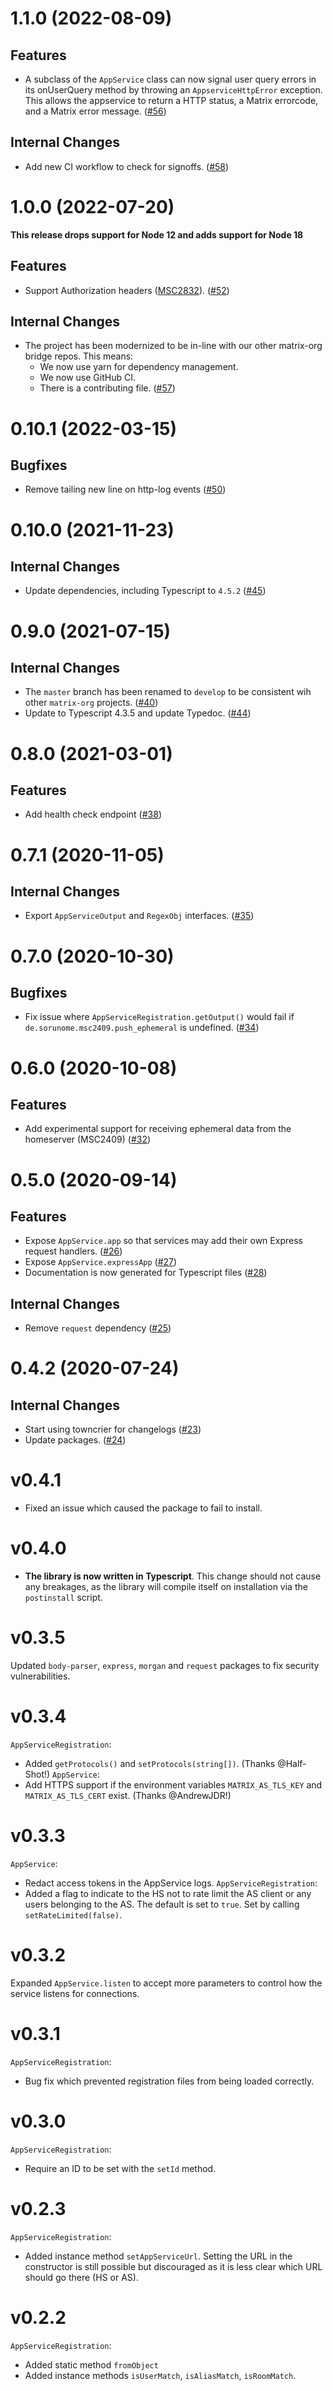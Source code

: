 1.1.0 (2022-08-09)
==================

Features
--------

- A subclass of the `AppService` class can now signal user query errors in its onUserQuery method by throwing an `AppserviceHttpError` exception. This allows the appservice to return a HTTP status, a Matrix errorcode, and a Matrix error message. ([\#56](https://github.com/matrix-org/matrix-appservice-node/issues/56))


Internal Changes
----------------

- Add new CI workflow to check for signoffs. ([\#58](https://github.com/matrix-org/matrix-appservice-node/issues/58))


1.0.0 (2022-07-20)
==================

**This release drops support for Node 12 and adds support for Node 18**

Features
--------

- Support Authorization headers ([MSC2832](https://github.com/matrix-org/matrix-spec-proposals/pull/2832)). ([\#52](https://github.com/matrix-org/matrix-appservice-node/issues/52))


Internal Changes
----------------

- The project has been modernized to be in-line with our other matrix-org bridge repos. This means:
    - We now use yarn for dependency management.
    - We now use GitHub CI.
    - There is a contributing file. ([\#57](https://github.com/matrix-org/matrix-appservice-node/issues/57))


0.10.1 (2022-03-15)
====================

Bugfixes
--------

- Remove tailing new line on http-log events ([\#50](https://github.com/matrix-org/matrix-appservice-node/issues/50))


0.10.0 (2021-11-23)
====================

Internal Changes
----------------

- Update dependencies, including Typescript to `4.5.2` ([\#45](https://github.com/matrix-org/matrix-appservice-node/issues/45))


0.9.0 (2021-07-15)
==================

Internal Changes
----------------

- The `master` branch has been renamed to `develop` to be consistent wih other `matrix-org` projects. ([\#40](https://github.com/matrix-org/matrix-appservice-node/issues/40))
- Update to Typescript 4.3.5 and update Typedoc. ([\#44](https://github.com/matrix-org/matrix-appservice-node/issues/44))


0.8.0 (2021-03-01)
===================

Features
--------

- Add health check endpoint ([\#38](https://github.com/matrix-org/matrix-appservice-node/issues/38))


0.7.1 (2020-11-05)
===================

Internal Changes
----------------

- Export `AppServiceOutput` and `RegexObj` interfaces. ([\#35](https://github.com/matrix-org/matrix-appservice-node/issues/35))


0.7.0 (2020-10-30)
===================

Bugfixes
--------

- Fix issue where `AppServiceRegistration.getOutput()` would fail if `de.sorunome.msc2409.push_ephemeral` is undefined. ([\#34](https://github.com/matrix-org/matrix-appservice-node/issues/34))


0.6.0 (2020-10-08)
===================

Features
--------

- Add experimental support for receiving ephemeral data from the homeserver (MSC2409) ([\#32](https://github.com/matrix-org/matrix-appservice-node/issues/32))


0.5.0 (2020-09-14)
===================

Features
--------

- Expose `AppService.app` so that services may add their own Express request handlers. ([\#26](https://github.com/matrix-org/matrix-appservice-node/issues/26))
- Expose `AppService.expressApp` ([\#27](https://github.com/matrix-org/matrix-appservice-node/issues/27))
- Documentation is now generated for Typescript files ([\#28](https://github.com/matrix-org/matrix-appservice-node/issues/28))


Internal Changes
----------------

- Remove `request` dependency ([\#25](https://github.com/matrix-org/matrix-appservice-node/issues/25))


0.4.2 (2020-07-24)
===================

Internal Changes
----------------

- Start using towncrier for changelogs ([\#23](https://github.com/matrix-org/matrix-appservice-node/issues/23))
- Update packages. ([\#24](https://github.com/matrix-org/matrix-appservice-node/issues/24))


v0.4.1
======

- Fixed an issue which caused the package to fail to install.

v0.4.0
======

- **The library is now written in Typescript**.
  This change should not cause any breakages, as the library will
  compile itself on installation via the `postinstall` script.

v0.3.5
======

Updated `body-parser`, `express`, `morgan` and `request` packages to fix security vulnerabilities.


v0.3.4
======
`AppServiceRegistration`:
 * Added `getProtocols()` and `setProtocols(string[])`. (Thanks @Half-Shot!)
`AppService`:
 * Add HTTPS support if the environment variables `MATRIX_AS_TLS_KEY` and `MATRIX_AS_TLS_CERT` exist. (Thanks @AndrewJDR!)

v0.3.3
======
`AppService`:
 * Redact access tokens in the AppService logs.
`AppServiceRegistration`:
 * Added a flag to indicate to the HS not to rate limit the AS client or any users belonging to the AS. The default is set to `true`. Set by calling `setRateLimited(false)`.

v0.3.2
======
Expanded `AppService.listen` to accept more parameters to control how the service
listens for connections.

v0.3.1
======
`AppServiceRegistration`:
 * Bug fix which prevented registration files from being loaded correctly.

v0.3.0
======
`AppServiceRegistration`:
 * Require an ID to be set with the `setId` method.

v0.2.3
======
`AppServiceRegistration`:
 * Added instance method `setAppServiceUrl`. Setting the URL in the constructor
   is still possible but discouraged as it is less clear which URL should go
   there (HS or AS).

v0.2.2
======
`AppServiceRegistration`:
 * Added static method `fromObject`
 * Added instance methods `isUserMatch`, `isAliasMatch`, `isRoomMatch`.
